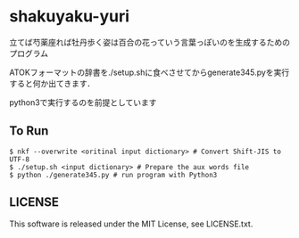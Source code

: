 # shakuyaku-yuri

立てば芍薬座れば牡丹歩く姿は百合の花っていう言葉っぽいのを生成するためのプログラム

ATOKフォーマットの辞書を./setup.shに食べさせてからgenerate345.pyを実行すると何か出てきます．

python3で実行するのを前提としています

## To Run

```
$ nkf --overwrite <oritinal input dictionary> # Convert Shift-JIS to UTF-8
$ ./setup.sh <input dictionary> # Prepare the aux words file
$ python ./generate345.py # run program with Python3
```

## LICENSE

This software is released under the MIT License, see LICENSE.txt.
